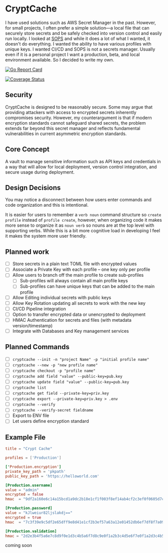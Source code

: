 # CryptCache

I have used solutions such as AWS Secret Manager in the past. However, for small projects, I often prefer a simple solution—a local file that can securely store secrets and be safely checked into version control and easily run locally. I looked at [SOPS](https://blog.gitguardian.com/a-comprehensive-guide-to-sops/) and while it does a lot of what I wanted, it doesn't do everything. I wanted the ability to have various profiles with unique keys. I wanted CI/CD and SOPS is not a secrets manager. Usually even if it is a personal project I want a production, beta, and local environment available. So I decided to write my own.

[![Go Report Card](https://goreportcard.com/badge/github.com/thesimpledev/cryptcache)](https://goreportcard.com/report/github.com/thesimpledev/cryptcache)

[![Coverage Status](https://coveralls.io/repos/github/thesimpledev/cryptcache/badge.svg?branch=master)](https://coveralls.io/github/thesimpledev/cryptcache?branch=master)

## Security

CryptCache is designed to be reasonably secure. Some may argue that providing attackers with access to encrypted secrets inherently compromises security. However, my counterargument is that if modern encryption standards cannot safeguard shared secrets, the problem extends far beyond this secret manager and reflects fundamental vulnerabilities in current asymmetric encryption standards.

## Core Concept

A vault to manage sensitive information such as API keys and credentials in a way that will allow for local deployment, version control integration, and secure usage during deployment.

## Design Decisions

You may notice a disconnect between how users enter commands and code organization and this is intentional.

It is easier for users to remember a `verb noun` command structure so `create profile` instead of `profile create`, however, when organizing code it makes more sense to organize it as `noun verb` so nouns are at the top level with supporting verbs. While this is a bit more cognitive load in developing I feel it makes the system more user friendly.

## Planned work

- [ ] Store secrets in a plain text TOML file with encrypted values
- [ ] Associate a Private Key with each profile – one key only per profile
- [ ] Allow users to branch off the main profile to create sub-profiles
  - [ ] Sub-profiles will always contain all main profile keys
  - [ ] Sub-profiles can have unique keys that can be added to the main profile
- [ ] Allow Editing individual secrets with public keys
- [ ] Allow Key Rotation updating all secrets to work with the new key
- [ ] CI/CD Pipeline integration
- [ ] Option to transfer encrypted data or unencrypted to deployment
- [ ] HMAC Authentication for secrets and files (with metadata version/timestamp)
- [ ] Integrate with Databases and Key management services

## Planned Commands

- [ ] `cryptcache --init -n "project Name" -p "initial profile name"`
- [ ] `cryptcache --new -p "new profile name"`
- [ ] `cryptcache checkout -p "profile name"`
- [ ] `cryptcache add field "value" --public-key=pub.key`
- [ ] `cryptcache update field "value" --public-key=pub.key`
- [ ] `cryptcache list`
- [ ] `cryptcache get field --private-key=priv.key`
- [ ] `cryptcache export --private-key=priv.key > .env`
- [ ] `cryptcache --verify`
- [ ] `cryptcache --verify-secret fieldname`
- [ ] Export to ENV file
- [ ] Let users define encryption standard

## Example File

```TOML
title = "Crypt Cache"

profiles = ['Production']

['Production.encryption']
private_key_path = 'pkpath'
public_key_path = 'https://helloworld.com'

[Production.username]
value = "admin"
encrypted = false
hmac  = "9df2a160e6c14a15bcd1a9dc2b18e1cf1f003f8ef14ab4cf2c3ef0f0605d7c6b"

[Production.password]
value = "kJlweiur82ljslakdj=="
encrypted = true
hmac  = "7c3f39e9c5df2e65dff9e8d41e1cf2b3ef57a63a12e01452db6ef7df8f7a09c8"

[Production.validation]
hmac = "2d2e3b4f5a6e7c8d9f0e1d3c4b5a6f7d8c9e0f1a2b3c4d5e6f7e0f1a2d3c4b5a"

```
coming soon
